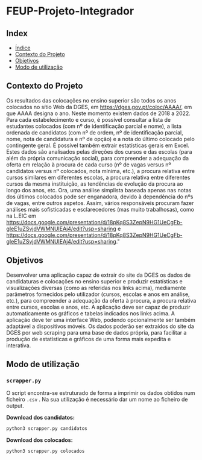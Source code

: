 # FEUP-Projeto-Integrador

## Index
- [Índice](#índice)
- [Contexto do Projeto](#contexto-do-projeto)
- [Objetivos](#objetivos)
- [Modo de utilização](#modo-de-utilização)

## Contexto do Projeto

Os resultados das colocações no ensino superior são todos os anos colocados no sítio Web da DGES, em https://dges.gov.pt/coloc/AAAA/, em que AAAA designa o ano. Neste momento existem dados de 2018 a 2022. 
Para cada estabelecimento e curso, é possível consultar a lista de estudantes colocados (com nº de identificação parcial e nome), a lista ordenada de candidatos (com nº de ordem, nº de identificação parcial, nome, nota de candidatura e nº de opção) e a nota do último colocado pelo contingente geral. É possível também extrair estatísticas gerais em Excel.
Estes dados são analisados pelas direções dos cursos e das escolas (para além da própria comunicação social), para compreender a adequação da oferta em relação à procura de cada curso (nº de vagas versus nº candidatos versus nº colocados, nota mínima, etc.), a procura relativa entre cursos similares em diferentes escolas, a procura relativa entre diferentes cursos da mesma instituição, as tendências de evolução da procura ao longo dos anos, etc.
Ora, uma análise simplista baseada apenas nas notas dos últimos colocados pode ser enganadora, devido à dependência do nºs de vagas, entre outros aspetos. 
Assim, vários responsáveis procuram fazer análises mais sofisticadas e esclarecedores (mas muito trabalhosas), como na L.EIC em https://docs.google.com/presentation/d/18pKq8S3ZepN9HG1UeCgFb-gIeE1uZSvjdVWMNUIEAj4/edit?usp=sharing e https://docs.google.com/presentation/d/18pKq8S3ZepN9HG1UeCgFb-gIeE1uZSvjdVWMNUIEAj4/edit?usp=sharing."

## Objetivos

Desenvolver uma aplicação capaz de extrair do site da DGES os dados de candidaturas e colocações no ensino superior e produzir estatísticas e visualizações diversas (como as referidas nos links acima), mediamente parâmetros fornecidos pelo utilizador (cursos,  escolas e anos em análise, etc.), para compreender a adequação da oferta à procura, a procura relativa entre cursos, escolas e anos, etc. A aplicação deve ser capaz de produzir automaticamente os gráficos e tabelas indicados nos links acima. 
A aplicação deve ter uma interface Web, podendo opcionalmente ser também adaptável a dispositivos móveis. Os dados poderão ser extraídos do site da DGES por web scraping para uma base de dados própria, para facilitar a produção de estatísticas e gráficos de uma forma mais expedita e interativa.

## Modo de utilização

### `scrapper.py`

O script encontra-se estruturado de forma a imprimir os dados obtidos num ficheiro `.csv` . 
Na sua utilização é necessário dar um nome ao ficheiro de output.

**Download dos candidatos:**

```sh
python3 scrapper.py candidatos
```

**Download dos colocados:**

```sh
python3 scrapper.py colocados
```




